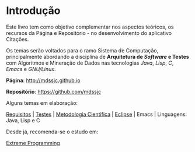 # Introdução

Este livro tem como objetivo complementar nos aspectos teóricos, os recursos da Página e Repositório - no desenvolvimento do aplicativo Citações.

Os temas serão voltados para o ramo Sistema de Computação, principalmente abordando a disciplina de **Arquitetura de **_**Software**_** e Testes** com Algoritmos e Mineração de Dados nas tecnologias _Java_, _Lisp_, _C_, _Emacs_ e _GNU\/Linux_.

**Página**: [http:\/\/mdssjc.github.io](http://goo.gl/wfgE07)

**Repositório**: [https:\/\/github.com\/mdssjc](http://goo.gl/FvxXNM)

Alguns temas em elaboração:

[Requisitos](requisitos/README.md) \| [Testes](testes/README.md) \| [Metodologia Científica](metodologia_cientifica/README.md) \| [Eclipse](eclipse/README.md) \| Emacs \| Linguagens: Java, Lisp e C

Desde já, recomenda-se o estudo em:

[Extreme Programming](http://www.extremeprogramming.org/)

